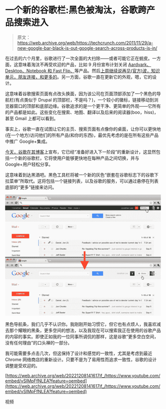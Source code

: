 # 一个新的谷歌栏:黑色被淘汰，谷歌跨产品搜索进入 

> 原文：<https://web.archive.org/web/https://techcrunch.com/2011/11/29/a-new-google-bar-black-is-out-google-search-across-products-is-in/>

在过去的六个月里，谷歌进行了一次全面的大扫除——或者可能它正在蜕皮。一方面，这意味着淘汰不再受欢迎的产品，比如 9 月份宣布计划关闭 [Aardvark、Desktop、Notebook 和 Fast Flip、](https://web.archive.org/web/20221208141617/https://beta.techcrunch.com/2011/09/02/google-does-a-full-house-cleaning-sunsets-notebook-fast-flip-and-more/)等产品。然后[上周继续说再见(官方)波，知识单元，朋友连接，和更多的](https://web.archive.org/web/20221208141617/https://beta.techcrunch.com/2011/11/22/google-announces-plans-to-shutter-knol-friend-connect-and-more/)。另一方面，谷歌一直在更新它的外观，嗯，它的设计。

这意味着谷歌搜索页面有点改头换面，因为该公司在页面顶部添加了一个黑色的导航栏(有点类似于 Drupal 的顶部栏，不是吗？)，一个较小的徽标，链接移动到浏览器窗口的顶部和底部边缘。谷歌追求的是一个更干净、更简单的外观——它所有的产品都是如此。这些变化在搜索、地图、翻译以及后来的阅读器(boo，hiss)，甚至 Gmail 上都可以看到。

事实上，谷歌一直在试图让它的主页、搜索页面有点像你的桌面，让你可以更快地(在一个地方)访问他们的所有产品(和你的东西)，最优先考虑的是在所有这些产品中推广 Google+集成。

[今天，谷歌在其博客](https://web.archive.org/web/20221208141617/http://googleblog.blogspot.com/2011/11/next-stage-in-our-redesign.html)上宣布，它已经“准备好进入下一阶段”的重新设计，这显然包括一个新的谷歌栏，它将使用户能够更快地在每种产品之间切换，并与 Google+用户轻松分享。

这意味着到达黑酒吧。黑色工具栏将被一个新的灰色“嵌套在谷歌标志下的谷歌下拉菜单”所取代。这将包括一个链接列表，以及谷歌的服务，可以通过悬停在列表底部的“更多”链接来访问。

[![](img/a5a4b5dce886f056703f7a0a918f5c69.png "Screen shot 2011-11-29 at 4.27.50 PM")](https://web.archive.org/web/20221208141617/https://beta.techcrunch.com/wp-content/uploads/2011/11/screen-shot-2011-11-29-at-4-27-50-pm.png)

黑色导航条，我们几乎不认识你。我刚刚开始习惯它，但它也有点烦人，我喜欢减去那个耀眼的黑条，更多空间的想法，以及我现在可以搜索我正在使用的谷歌产品的内容的事实。即使正如我的一位同事所调侃的那样，这是谷歌“更多空白空间，没有任何理由”的口头禅的一部分。

我可能需要多点击几次，但这保持了设计和感觉的一致性，尤其是考虑到最近 Chrome 网络商店的重新设计。只要不是为了易用性而追求一致性，谷歌的设计调整是受欢迎的。

[https://web.archive.org/web/20221208141617if_/https://www.youtube.com/embed/vSIMpFfNLEA?feature=oembed](https://web.archive.org/web/20221208141617if_/https://www.youtube.com/embed/vSIMpFfNLEA?feature=oembed)

视频